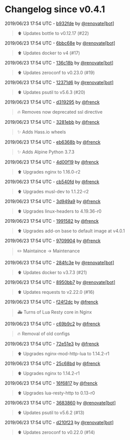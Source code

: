 # Changelog since v0.4.1

2019/06/23 17:54 UTC - [b932fde](https://github.com/hassio-addons/addon-glances/commit/b932fde797f196cc037ca1f3921f0ad5382d7706) by [@renovate[bot]](https://github.com/apps/renovate)
> :arrow_up: Updates bottle to v0.12.17 (#22) 

2019/06/23 17:54 UTC - [6bbc68e](https://github.com/hassio-addons/addon-glances/commit/6bbc68e73927746f1eebdce848c9a3851a7120b4) by [@renovate[bot]](https://github.com/apps/renovate)
> :arrow_up: Updates docker to v4 (#17) 

2019/06/23 17:54 UTC - [136c18b](https://github.com/hassio-addons/addon-glances/commit/136c18b883ae70afcd611cfd25894ed12a16b466) by [@renovate[bot]](https://github.com/apps/renovate)
> :arrow_up: Updates zeroconf to v0.23.0 (#19) 

2019/06/23 17:54 UTC - [12371d6](https://github.com/hassio-addons/addon-glances/commit/12371d6446f21014ad5f8b7f4bd7af714347dcbd) by [@renovate[bot]](https://github.com/apps/renovate)
> :arrow_up: Updates psutil to v5.6.3 (#20) 

2019/06/23 17:54 UTC - [d319295](https://github.com/hassio-addons/addon-glances/commit/d3192953d2754d34b418e173a5e2256961cfdffd) by [@frenck](https://github.com/frenck)
> :fire: Removes now deprecated ssl directive 

2019/06/23 17:54 UTC - [3281ebb](https://github.com/hassio-addons/addon-glances/commit/3281ebb2388a848707d46f9549469032ff8f0235) by [@frenck](https://github.com/frenck)
> :sparkles: Adds Hass.io wheels 

2019/06/23 17:54 UTC - [eb6368b](https://github.com/hassio-addons/addon-glances/commit/eb6368b8fc3a53194cb39c3a10b934908a7ceadd) by [@frenck](https://github.com/frenck)
> :sparkles: Adds Alpine Python 3.7.3 

2019/06/23 17:54 UTC - [4d00f19](https://github.com/hassio-addons/addon-glances/commit/4d00f19bd0b7872f558bdd7cfee7b6092eb0b3b6) by [@frenck](https://github.com/frenck)
> :arrow_up: Upgrades nginx to 1.16.0-r2 

2019/06/23 17:54 UTC - [cb540fd](https://github.com/hassio-addons/addon-glances/commit/cb540fdbdb6234aa1180f6e8e92d2d9337eea5af) by [@frenck](https://github.com/frenck)
> :arrow_up: Upgrades musl-dev to 1.1.22-r2 

2019/06/23 17:54 UTC - [3d949a9](https://github.com/hassio-addons/addon-glances/commit/3d949a9807921888e661c398784833cd6ca31e7d) by [@frenck](https://github.com/frenck)
> :arrow_up: Upgrades linux-headers to 4.19.36-r0 

2019/06/23 17:54 UTC - [1991582](https://github.com/hassio-addons/addon-glances/commit/19915828c5035be10a1abc71e5a1b0b09a4d5580) by [@frenck](https://github.com/frenck)
> :arrow_up: Upgrades add-on base to default image at v4.0.1 

2019/06/23 17:54 UTC - [9709904](https://github.com/hassio-addons/addon-glances/commit/97099041aeb71f6b03871abeeccaab2c1483a696) by [@frenck](https://github.com/frenck)
> :pencil2: Maintaince -> Maintenance 

2019/06/23 17:54 UTC - [284fc3e](https://github.com/hassio-addons/addon-glances/commit/284fc3e45c8812960d5cddd6d8b9ff0b10068638) by [@renovate[bot]](https://github.com/apps/renovate)
> :arrow_up: Updates docker to v3.7.3 (#21) 

2019/06/23 17:54 UTC - [8950bb7](https://github.com/hassio-addons/addon-glances/commit/8950bb7bed5a679c7a358c19f0b3eaad25d5e9b3) by [@renovate[bot]](https://github.com/apps/renovate)
> :arrow_up: Updates requests to v2.22.0 (#16) 

2019/06/23 17:54 UTC - [f24f2dc](https://github.com/hassio-addons/addon-glances/commit/f24f2dc062c2e56faf1593341363d0a94388c9c1) by [@frenck](https://github.com/frenck)
> :ambulance: Turns of Lua Resty core in Nginx 

2019/06/23 17:54 UTC - [c69b9c2](https://github.com/hassio-addons/addon-glances/commit/c69b9c20065a90c1439b0644aca8638252fe8790) by [@frenck](https://github.com/frenck)
> :fire: Removal of old configs 

2019/06/23 17:54 UTC - [72e51e3](https://github.com/hassio-addons/addon-glances/commit/72e51e3cb99323b49a5250f3d32a363883db998b) by [@frenck](https://github.com/frenck)
> :arrow_up: Upgrades nginx-mod-http-lua to 1.14.2-r1 

2019/06/23 17:54 UTC - [25c68bd](https://github.com/hassio-addons/addon-glances/commit/25c68bdd663859504b2dd405abe8a84ae2c18f1e) by [@frenck](https://github.com/frenck)
> :arrow_up: Upgrades nginx to 1.14.2-r1 

2019/06/23 17:54 UTC - [16f6817](https://github.com/hassio-addons/addon-glances/commit/16f6817079ca82a82198754b8791891649b294ad) by [@frenck](https://github.com/frenck)
> :arrow_up: Upgrades lua-resty-http to 0.13-r0 

2019/06/23 17:54 UTC - [3683860](https://github.com/hassio-addons/addon-glances/commit/3683860853bf455eec2cb0c197e83f2fa8cd5de0) by [@renovate[bot]](https://github.com/apps/renovate)
> :arrow_up: Updates psutil to v5.6.2 (#13) 

2019/06/23 17:54 UTC - [d210f23](https://github.com/hassio-addons/addon-glances/commit/d210f23dd0170d6e92c12d3e81faf0e5f110d584) by [@renovate[bot]](https://github.com/apps/renovate)
> :arrow_up: Updates zeroconf to v0.22.0 (#14) 

